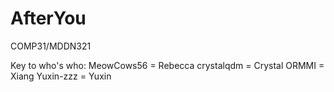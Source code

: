 # AfterYou
COMP31/MDDN321

Key to who's who:
MeowCows56 = Rebecca
crystalqdm = Crystal
ORMMI = Xiang
Yuxin-zzz = Yuxin

